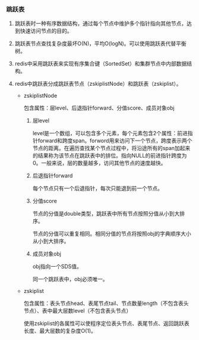### 跳跃表
1. 跳跃表时一种有序数据结构，通过每个节点中维护多个指针指向其他节点，达到快速访问节点的目的。

2. 跳跃表节点查找复杂度最坏O(N)，平均O(logN)。可以使用跳跃表代替平衡树。

3. redis中采用跳跃表来实现有序集合键（SortedSet）和集群节点中内部数据结构。

4. redis中跳跃表分成跳跃表节点（zskiplistNode）和跳跃表（zskiplist）。

   - zskiplistNode

     包含属性：层level、后退指针forward、分值score、成员对象obj

     1. 层level

        level是一个数组，可以包含多个元素，每个元素包含2个属性：前进指针forward和跨度span。forword用来访问下一个节点，跨度表示两个节点的距离。在遍历查找某个节点过程中，将沿途所有的span加起来的结果称为该节点在跳跃表中的排位。指向NULL的前进指针跨度为0。一般来说，层的数量越多，访问其他节点的速度越快。

     2. 后退指针forward

        每个节点只有一个后退指针，每次只能退到前一个节点。

     3. 分值score

        节点的分值是double类型，跳跃表中所有节点按照分值从小到大排序。

        节点的分值可以重复相同。相同分值的节点将按照obj的字典顺序大小从小到大排序。

     4. 成员对象obj

        obj指向一个SDS值。

        同一个跳跃表中，obj必须唯一。

   - zskiplist

     包含属性：表头节点head、表尾节点tail、节点数量length（不包含表头节点）、表中最大层数level（不包含表头节点）

     使用zskiplist的各属性可以使程序定位表头节点、表尾节点、返回跳跃表长度、最大层数的复杂度O(1)。